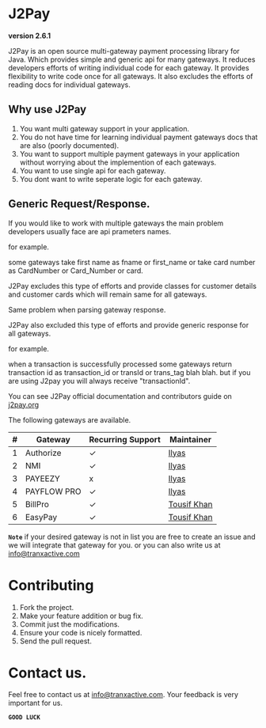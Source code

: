 # J2Pay

**version 2.6.1**

J2Pay is an open source multi-gateway payment processing library for Java. Which provides simple and generic api for many gateways. It reduces developers efforts of writing individual code for each gateway. It provides flexibility to write code once for all gateways. It also excludes the efforts of reading docs for individual gateways.

## Why use J2Pay

1. You want multi gateway support in your application.
2. You do not have time for learning individual payment gateways docs that are also (poorly documented).
3. You want to support multiple payment gateways in your application without worrying about the implemention of each gateways.
4. You want to use single api for each gateway.
5. You dont want to write seperate logic for each gateway.

## Generic Request/Response.

If you would like to work with multiple gateways the main problem developers usually face are api prameters names.

for example.

some gateways 
take first name as fname or first_name or
take card number as CardNumber or Card_Number or card.

J2Pay excludes this type of efforts and provide classes for customer details and customer cards which will remain same for all gateways. 

Same problem when parsing gateway response.

J2Pay also excluded this type of efforts and provide generic response for all gateways.

for example.

when a transaction is successfully processed some gateways return transaction id as transaction_id or transId or trans_tag blah blah.
but if you are using J2pay you will always receive "transactionId".

You can see J2Pay official documentation and contributors guide on [j2pay.org](http://j2pay.org/)

The following gateways are available.

#| Gateway | Recurring Support | Maintainer
--- | --- | --- | ---
1 | Authorize | ✓ | [Ilyas](https://www.linkedin.com/in/muhammad-ilyas-a4ab7839/)
2 | NMI | ✓ | [Ilyas](https://www.linkedin.com/in/muhammad-ilyas-a4ab7839/)
3 | PAYEEZY | x | [Ilyas](https://www.linkedin.com/in/muhammad-ilyas-a4ab7839/)
4 | PAYFLOW PRO | ✓ | [Ilyas](https://www.linkedin.com/in/muhammad-ilyas-a4ab7839/)
5 | BillPro | ✓ | [Tousif Khan](https://www.linkedin.com/in/tousifhasanzai/)
6 | EasyPay | ✓ | [Tousif Khan](https://www.linkedin.com/in/tousifhasanzai/)

**`Note`** if your desired gateway is not in list you are free to create an issue and we will integrate that gateway for you. or you can also write us at info@tranxactive.com

# Contributing

1. Fork the project.
2. Make your feature addition or bug fix.
3. Commit just the modifications.
4. Ensure your code is nicely formatted.
5. Send the pull request.

# Contact us.

Feel free to contact us at info@tranxactive.com.
Your feedback is very important for us.

**`GOOD LUCK`**

